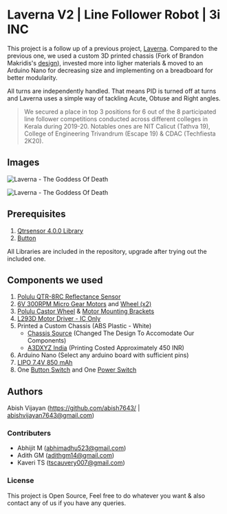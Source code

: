 # Laverna V2 | Line Follower Robot | 3i INC

This project is a follow up of a previous project, [Laverna](https://github.com/abish7643/Laverna). Compared to the previous one, we used a custom 3D printed chassis (Fork of Brandon Makridis's [design](https://www.thingiverse.com/thing:1584316)), invested more into ligher materials & moved to an Arduino Nano for decreasing size and implementing on a breadboard for better modularity.

All turns are independently handled. That means PID is turned off at turns and Laverna uses a simple way of tackling Acute, Obtuse and Right angles.

> We secured a place in top 3 positions for 6 out of
the 8 participated line follower competitions conducted across different colleges in Kerala during 2019-20. Notables ones are NIT Calicut (Tathva 19), College of Engineering Trivandrum (Escape 19) & CDAC (Techfiesta 2K20).

## Images

![Laverna - The Goddess Of Death](https://github.com/abish7643/Laverna-V2.0/tree/master/Pictures/Laverna_LineFollowerBot_1.jpg?raw=true)

![Laverna - The Goddess Of Death](https://github.com/abish7643/Laverna-V2.0/tree/master/Pictures/Laverna_LineFollowerBot_2.jpg?raw=true)


## Prerequisites

1. [Qtrsensor 4.0.0 Library](https://github.com/pololu/qtr-sensors-arduino)
2. [Button](https://www.arduinolibraries.info/libraries/button)

All Libraries are included in the repository, upgrade after trying out the included one.

## Components we used

1. [Polulu QTR-8RC Reflectance Sensor](https://www.pololu.com/product/961)
2. [6V 300RPM Micro Gear Motors](https://robu.in/product/n20-6v-300-rpm-micro-metal-gear-motor/) and [Wheel (x2)](https://robokits.co.in/robot-parts/robot-wheels/rubber-wheels/d-axis-43mm-tracking-rubber-wheel-for-n20-dc-geared-motor)
3. [Polulu Castor Wheel](https://robokits.co.in/robot-parts/castors/3pi-n20-universal-ball-wheel-castor) & [Motor Mounting Brackets](https://robokits.co.in/motors/mounting-clamps/n20-metal-gear-micro-dc-motor-mounting-bracket?cPath=2_592_521&)
4. [L293D Motor Driver - IC Only](https://www.electronicscomp.com/l293d-dual-h-bridge-motor-driver-ic)
5. Printed a Custom Chassis (ABS Plastic - White)
   - [Chassis Source](https://www.thingiverse.com/thing:1584316) (Changed The Design To Accomodate Our Components)
   - [A3DXYZ India](https://a3dxyz.com/) (Printing Costed Approximately 450 INR)
6. Arduino Nano (Select any arduino board with sufficient pins)
7. [LIPO 7.4V 850 mAh](https://robokits.co.in/batteries-chargers/skycell-lipo-battery/7.4v-lipo-batteries-2-cell/lithium-polymer-lipo-rechargeable-battery-7.4v-850mah-25c)
8.  One [Button Switch](https://robu.in/product/12x12x7-3mm-tactile-push-button-switch-round/) and One [Power Switch](https://robu.in/product/spst-rocker-switch-pack-of-3/)

## Authors

Abish Vijayan (https://github.com/abish7643/ | abishvijayan7643@gmail.com)

### Contributers

- Abhijit M (abhimadhu523@gmail.com)
- Adith GM (adithgm14@gmail.com)
- Kaveri TS (tscauvery007@gmail.com)

### License

This project is Open Source, Feel free to do whatever you want & also contact any of us if you have any queries.
